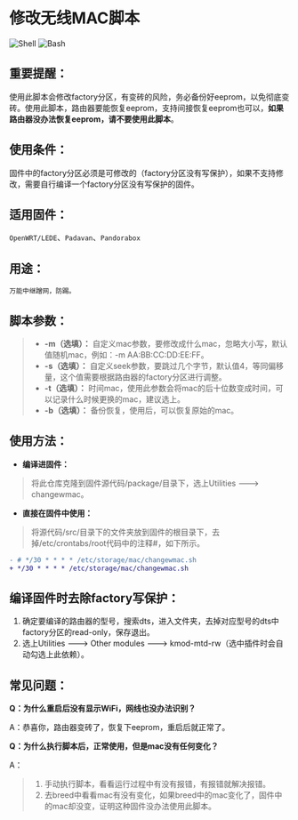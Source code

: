 # 修改无线MAC脚本
![Shell](https://img.shields.io/badge/-Shell-brightgreen) ![Bash](https://img.shields.io/badge/-Bash-brightgreen) 

## 重要提醒：

使用此脚本会修改factory分区，有变砖的风险，务必备份好eeprom，以免彻底变砖。使用此脚本，路由器要能恢复eeprom，支持间接恢复eeprom也可以，**如果路由器没办法恢复eeprom，请不要使用此脚本**。

## 使用条件：

固件中的factory分区必须是可修改的（factory分区没有写保护），如果不支持修改，需要自行编译一个factory分区没有写保护的固件。

## 适用固件：

`OpenWRT/LEDE`、`Padavan`、`Pandorabox`

## 用途：

`万能中继蹭网，防踢。`

## 脚本参数：

> * **-m（选填）：** 自定义mac参数，要修改成什么mac，忽略大小写，默认值随机mac，例如：-m AA:BB:CC:DD:EE:FF。
> * **-s（选填）：** 自定义seek参数，要跳过几个字节，默认值4，等同偏移量，这个值需要根据路由器的factory分区进行调整。
> * **-t（选填）：** 时间mac，使用此参数会将mac的后十位数变成时间，可以记录什么时候更换的mac，建议选上。
> * **-b（选填）：** 备份恢复，使用后，可以恢复原始的mac。



## 使用方法：

* **编译进固件：**
> 将此仓库克隆到固件源代码/package/目录下，选上Utilities ---> changewmac。
* **直接在固件中使用：**
> 将源代码/src/目录下的文件夹放到固件的根目录下，去掉/etc/crontabs/root代码中的注释#，如下所示。
```diff
- # */30 * * * * /etc/storage/mac/changewmac.sh
+ */30 * * * * /etc/storage/mac/changewmac.sh
```

## 编译固件时去除factory写保护：

1. 确定要编译的路由器的型号，搜索dts，进入文件夹，去掉对应型号的dts中factory分区的read-only，保存退出。
2. 选上Utilities ---> Other modules ---> kmod-mtd-rw（选中插件时会自动勾选上此依赖）。



## 常见问题：

**Q：为什么重启后没有显示WiFi，网线也没办法识别？**

A：恭喜你，路由器变砖了，恢复下eeprom，重启后就正常了。



**Q：为什么执行脚本后，正常使用，但是mac没有任何变化？**

A：
> 1. 手动执行脚本，看看运行过程中有没有报错，有报错就解决报错。
> 2. 去breed中看看mac有没有变化，如果breed中的mac变化了，固件中的mac却没变，证明这种固件没办法使用此脚本。
